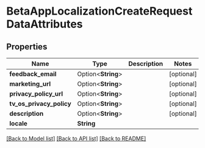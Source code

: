 # BetaAppLocalizationCreateRequestDataAttributes

## Properties

Name | Type | Description | Notes
------------ | ------------- | ------------- | -------------
**feedback_email** | Option<**String**> |  | [optional]
**marketing_url** | Option<**String**> |  | [optional]
**privacy_policy_url** | Option<**String**> |  | [optional]
**tv_os_privacy_policy** | Option<**String**> |  | [optional]
**description** | Option<**String**> |  | [optional]
**locale** | **String** |  | 

[[Back to Model list]](../README.md#documentation-for-models) [[Back to API list]](../README.md#documentation-for-api-endpoints) [[Back to README]](../README.md)


